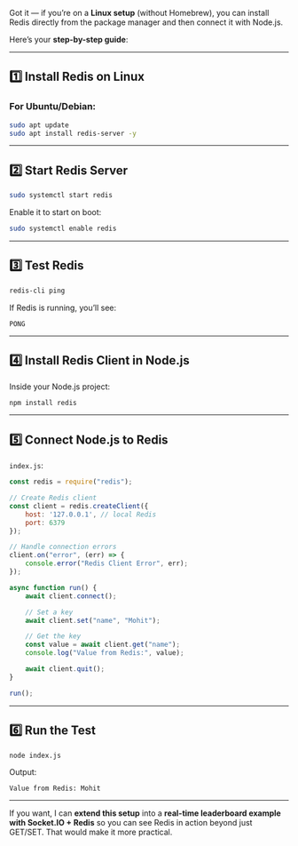 Got it — if you’re on a **Linux setup** (without Homebrew), you can install Redis directly from the package manager and then connect it with Node.js.

Here’s your **step-by-step guide**:

---

## **1️⃣ Install Redis on Linux**

### For Ubuntu/Debian:

```bash
sudo apt update
sudo apt install redis-server -y
```


---

## **2️⃣ Start Redis Server**

```bash
sudo systemctl start redis
```

Enable it to start on boot:

```bash
sudo systemctl enable redis
```

---

## **3️⃣ Test Redis**

```bash
redis-cli ping
```

If Redis is running, you’ll see:

```
PONG
```

---

## **4️⃣ Install Redis Client in Node.js**

Inside your Node.js project:

```bash
npm install redis
```

---

## **5️⃣ Connect Node.js to Redis**

`index.js`:

```js
const redis = require("redis");

// Create Redis client
const client = redis.createClient({
    host: '127.0.0.1', // local Redis
    port: 6379
});

// Handle connection errors
client.on("error", (err) => {
    console.error("Redis Client Error", err);
});

async function run() {
    await client.connect();

    // Set a key
    await client.set("name", "Mohit");

    // Get the key
    const value = await client.get("name");
    console.log("Value from Redis:", value);

    await client.quit();
}

run();
```

---

## **6️⃣ Run the Test**

```bash
node index.js
```

Output:

```
Value from Redis: Mohit
```

---

If you want, I can **extend this setup** into a **real-time leaderboard example with Socket.IO + Redis** so you can see Redis in action beyond just GET/SET. That would make it more practical.
